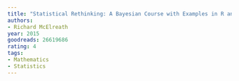 ```yaml
---
title: "Statistical Rethinking: A Bayesian Course with Examples in R and Stan"
authors:
- Richard McElreath
year: 2015
goodreads: 26619686
rating: 4
tags:
- Mathematics
- Statistics
---
```

